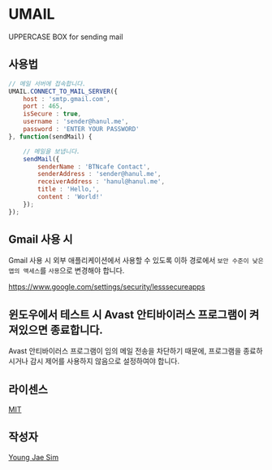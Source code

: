 # UMAIL
UPPERCASE BOX for sending mail

## 사용법
```javascript
// 메일 서버에 접속합니다.
UMAIL.CONNECT_TO_MAIL_SERVER({
	host : 'smtp.gmail.com',
	port : 465,
	isSecure : true,
	username : 'sender@hanul.me',
	password : 'ENTER YOUR PASSWORD'
}, function(sendMail) {

	// 메일을 보냅니다.
	sendMail({
		senderName : 'BTNcafe Contact',
		senderAddress : 'sender@hanul.me',
		receiverAddress : 'hanul@hanul.me',
		title : 'Hello,',
		content : 'World!'
	});
});
```

## Gmail 사용 시
Gmail 사용 시 외부 애플리케이션에서 사용할 수 있도록 이하 경로에서 `보안 수준이 낮은 앱의 액세스`를 `사용`으로 변경해야 합니다.

https://www.google.com/settings/security/lesssecureapps

## 윈도우에서 테스트 시 Avast 안티바이러스 프로그램이 켜져있으면 종료합니다.
Avast 안티바이러스 프로그램이 임의 메일 전송을 차단하기 때문에, 프로그램을 종료하시거나 감시 제어를 사용하지 않음으로 설정하여야 합니다.

## 라이센스
[MIT](LICENSE)

## 작성자
[Young Jae Sim](https://github.com/Hanul)
